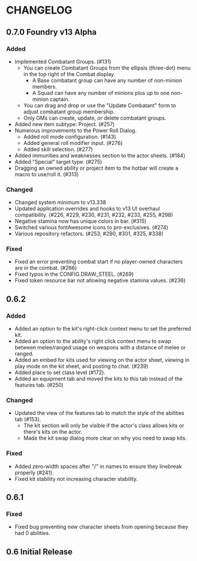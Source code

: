 # CHANGELOG

<!--
## [Unreleased]

### Added

### Changed

### Deprecated

### Removed

### Fixed

### Security

### Known Issues
-->

## 0.7.0 Foundry v13 Alpha

### Added
- Implemented Combatant Groups. (#131)
  - You can create Combatant Groups from the ellipsis (three-dot) menu in the top right of the Combat display.
    - A Base combatant group can have any number of non-minion members.
    - A Squad can have any number of minions plus up to one non-minion captain.
  - You can drag and drop or use the "Update Combatant" form to adjust combatant group membership.
  - Only GMs can create, update, or delete combatant groups.
- Added new item subtype: Project. (#257)
- Numerous improvements to the Power Roll Dialog.
  - Added roll mode configuration. (#143)
  - Added general roll modifier input. (#276)
  - Added skill selection. (#277)
- Added immunities and weaknesses section to the actor sheets. (#184)
- Added "Special" target type. (#275)
- Dragging an owned ability or project item to the hotbar will create a macro to use/roll it. (#313)

### Changed
- Changed system minimum to v13.338
- Updated application overrides and hooks to v13 UI overhaul compatibility. (#226, #229, #230, #231, #232, #233, #255, #298)
- Negative stamina now has unique colors in bar. (#315)
- Switched various fontAwesome icons to pro-exclusives. (#274)
- Various repository refactors. (#253, #290, #301, #325, #338)

### Fixed
- Fixed an error preventing combat start if no player-owned characters are in the combat. (#266)
- Fixed typos in the CONFIG.DRAW_STEEL. (#269)
- Fixed token resource bar not allowing negative stamina values. (#236)

## 0.6.2

### Added
- Added an option to the kit's right-click context menu to set the preferred kit.
- Added an option to the ability's right click context menu to swap between melee/ranged usage on weapons with a distance of melee or ranged.
- Added an embed for kits used for viewing on the actor sheet, viewing in play mode on the kit sheet, and posting to chat. (#239)
- Added place to set class level (#172).
- Added an equipment tab and moved the kits to this tab instead of the features tab. (#250)

### Changed
- Updated the view of the features tab to match the style of the abilities tab (#153).
  - The kit section will only be visible if the actor's class allows kits or there's kits on the actor.
  - Made the kit swap dialog more clear on why you need to swap kits.

### Fixed
- Added zero-width spaces after "/" in names to ensure they linebreak properly (#241).
- Fixed kit stability not increasing character stability.

## 0.6.1

### Fixed
- Fixed bug preventing new character sheets from opening because they had 0 abilities.

## 0.6 Initial Release
